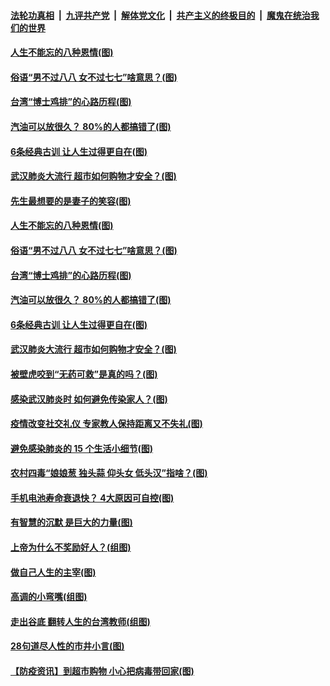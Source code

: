 

####  [法轮功真相](../../../../basic/blob/master/README.md?t=04160701) &nbsp;|&nbsp; [九评共产党](../../../../9ping.md/blob/master/README.md?t=04160701) &nbsp;|&nbsp; [解体党文化](../../../../jtdwh.md/blob/master/README.md?t=04160701)  &nbsp;|&nbsp; [共产主义的终极目的](../../../../gczydzjmd.md/blob/master/README.md?t=04160701) &nbsp;|&nbsp; [魔鬼在统治我们的世界](../../../../mgztzwmdsj.md/blob/master/README.md?t=04160701) 

#### [人生不能忘的八种恩情(图)](../pages/p8/929240.md?t=04160701) 

#### [俗语“男不过八八 女不过七七”啥意思？(图)](../pages/p8/929789.md?t=04160701) 

#### [台湾“博士鸡排”的心路历程(图)](../pages/p8/929332.md?t=04160701) 

#### [汽油可以放很久？ 80%的人都搞错了(图)](../pages/p8/929697.md?t=04160701) 

#### [6条经典古训 让人生过得更自在(图)](../pages/p8/929196.md?t=04160701) 

#### [武汉肺炎大流行 超市如何购物才安全？(图)](../pages/p8/929743.md?t=04160701) 

#### [先生最想要的是妻子的笑容(图)](../pages/p8/929887.md?t=04160701) 

#### [人生不能忘的八种恩情(图)](../pages/p8/929240.md?t=04160701) 

#### [俗语“男不过八八 女不过七七”啥意思？(图)](../pages/p8/929789.md?t=04160701) 

#### [台湾“博士鸡排”的心路历程(图)](../pages/p8/929332.md?t=04160701) 

#### [汽油可以放很久？ 80%的人都搞错了(图)](../pages/p8/929697.md?t=04160701) 

#### [6条经典古训 让人生过得更自在(图)](../pages/p8/929196.md?t=04160701) 

#### [武汉肺炎大流行 超市如何购物才安全？(图)](../pages/p8/929743.md?t=04160701) 

#### [被壁虎咬到“无药可救”是真的吗？(图)](../pages/p8/929619.md?t=04160701) 

#### [感染武汉肺炎时 如何避免传染家人？(图)](../pages/p8/929542.md?t=04160701) 

#### [疫情改变社交礼仪 专家教人保持距离又不失礼(图)](../pages/p8/929673.md?t=04160701) 

#### [避免感染肺炎的 15 个生活小细节(图)](../pages/p8/929540.md?t=04160701) 

#### [农村四毒“娘娘葱 独头蒜 仰头女 低头汉”指啥？(图)](../pages/p8/929621.md?t=04160701) 

#### [手机电池寿命衰退快？ 4大原因可自控(图)](../pages/p8/929486.md?t=04160701) 

#### [有智慧的沉默 是巨大的力量(图)](../pages/p8/929184.md?t=04160701) 

#### [上帝为什么不奖励好人？(组图)](../pages/p8/928996.md?t=04160701) 

#### [做自己人生的主宰(图)](../pages/p8/929173.md?t=04160701) 

#### [高调的小弯嘴(组图)](../pages/p8/929468.md?t=04160701) 

#### [走出谷底 翻转人生的台湾教师(组图)](../pages/p8/929453.md?t=04160701) 

#### [28句道尽人性的市井小言(图)](../pages/p8/929232.md?t=04160701) 

#### [【防疫资讯】到超市购物 小心把病毒带回家(图)](../pages/p8/929221.md?t=04160701) 

